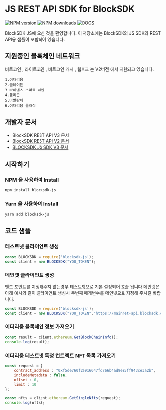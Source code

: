 # JS REST API SDK for BlockSDK
[![NPM version](https://img.shields.io/npm/v/blocksdk-js.svg)](https://www.npmjs.com/package/blocksdk-js)
[![NPM downloads](https://img.shields.io/npm/dm/blocksdk-js.svg)](https://www.npmjs.com/package/blocksdk-js)
[![DOCS](https://readthedocs.org/projects/sagemaker/badge/?version=stable)](https://docs-v2.blocksdk.com/)

BlockSDK JS에 오신 것을 환영합니다. 이 저장소에는 BlockSDK의 JS SDK와 REST API용 샘플이 포함되어 있습니다.

## 지원중인 블록체인 네트워크
비트코인 , 라이트코인 , 비트코인 캐시 , 웹후크 는 V2버전 에서 지원되고 있습니다.
```
1.이더리움
2.클레이튼  
3.바이낸스 스마트 체인
4.폴리곤
5.아발란체
6.이더리움 클래식
```
## 개발자 문서
* [BlockSDK REST API V3 문서](https://documenter.getpostman.com/view/20292093/Uz5FKwxw)
* [BlockSDK REST API V2 문서](https://docs-v2.blocksdk.com/ko/#fa255f0ccc)
* [BLOCKSDK JS SDK V3 문서](https://github.com/Block-Chen/blocksdk-js/wiki)

## 시작하기
### NPM 을 사용하여 Install
```sh
npm install blocksdk-js
```

### Yarn 을 사용하여 Install
```sh
yarn add blocksdk-js
```

## 코드 샘플
### 테스트넷 클라이언트 생성
```javascript
const BLOCKSDK = require('blocksdk-js');
const client = new BLOCKSDK("YOU_TOKEN");
```
### 메인넷 클라이언트 생성
엔드 포인트를 지정해주지 않는경우 테스트넷으로 기본 설정되어 호출 됩니다
메인넷은 아래 예시와 같이 클라이언트 생성시 두번째 매개변수를 메인넷으로 지정해 주시길 바랍니다.
```javascript
const BLOCKSDK = require('blocksdk-js');
const client = new BLOCKSDK("YOU_TOKEN","https://mainnet-api.blocksdk.com");
```
### 이더리움 블록체인 정보 가져오기
```javascript
const result = client.ethereum.GetBlockChainInfo();
console.log(result);
```

### 이더리움 테스트넷 특정 컨트렉트 NFT 목록 가져오기
```js
const request = {
    contract_address : "0xf5de760f2e916647fd766b4ad9e85ff943ce3a2b",
    includeMetadata : false,
    offset : 0,
    limit : 10
};

const nfts = client.ethereum.GetSingleNfts(request);
console.log(nfts);
```


[install-package]: https://www.npmjs.com/package/blocksdk-js
[npm]:(http://npmjs.org)
[BlockSDK Developer Docs]: https://docs.blocksdk.com
